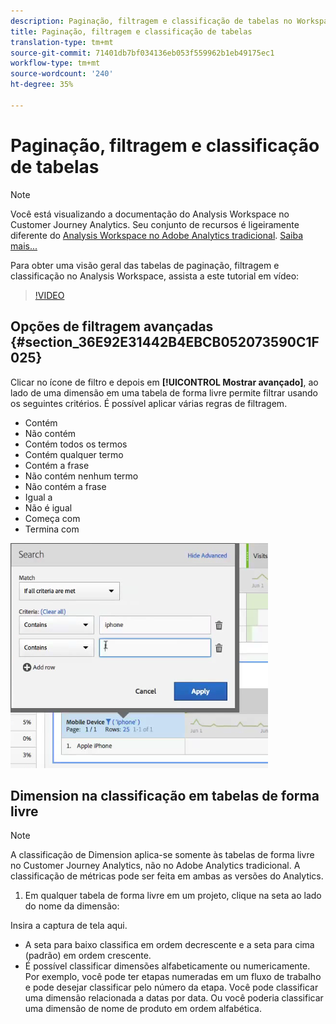 ```yaml
---
description: Paginação, filtragem e classificação de tabelas no Workspace
title: Paginação, filtragem e classificação de tabelas
translation-type: tm+mt
source-git-commit: 71401db7bf034136eb053f559962b1eb49175ec1
workflow-type: tm+mt
source-wordcount: '240'
ht-degree: 35%

---
```



# Paginação, filtragem e classificação de tabelas

>[!NOTE]
>
>Você está visualizando a documentação do Analysis Workspace no Customer Journey Analytics. Seu conjunto de recursos é ligeiramente diferente do [Analysis Workspace no Adobe Analytics tradicional](https://docs.adobe.com/content/help/pt-BR/analytics/analyze/analysis-workspace/home.html). [Saiba mais...](/help/getting-started/cja-aa.md)

Para obter uma visão geral das tabelas de paginação, filtragem e classificação no Analysis Workspace, assista a este tutorial em vídeo:

>[!VIDEO](https://publish.tv.adobe.com/bucket/1/category/2282/video/23968/)

## Opções de filtragem avançadas {#section_36E92E31442B4EBCB052073590C1F025}

Clicar no ícone de filtro e depois em **[!UICONTROL Mostrar avançado]**, ao lado de uma dimensão em uma tabela de forma livre permite filtrar usando os seguintes critérios. É possível aplicar várias regras de filtragem.

* Contém
* Não contém
* Contém todos os termos
* Contém qualquer termo
* Contém a frase
* Não contém nenhum termo
* Não contém a frase
* Igual a
* Não é igual
* Começa com
* Termina com

![](assets/advanced-filter.png)

## Dimension na classificação em tabelas de forma livre

>[!NOTE]
>
>A classificação de Dimension aplica-se somente às tabelas de forma livre no Customer Journey Analytics, não no Adobe Analytics tradicional. A classificação de métricas pode ser feita em ambas as versões do Analytics.

1. Em qualquer tabela de forma livre em um projeto, clique na seta ao lado do nome da dimensão:

Insira a captura de tela aqui.

* A seta para baixo classifica em ordem decrescente e a seta para cima (padrão) em ordem crescente.
* É possível classificar dimensões alfabeticamente ou numericamente. Por exemplo, você pode ter etapas numeradas em um fluxo de trabalho e pode desejar classificar pelo número da etapa. Você pode classificar uma dimensão relacionada a datas por data. Ou você poderia classificar uma dimensão de nome de produto em ordem alfabética.